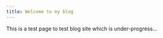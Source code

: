 ```yaml
---
title: Welcome to my blog
---
```


This is a test page to test blog site which is under-progress...
